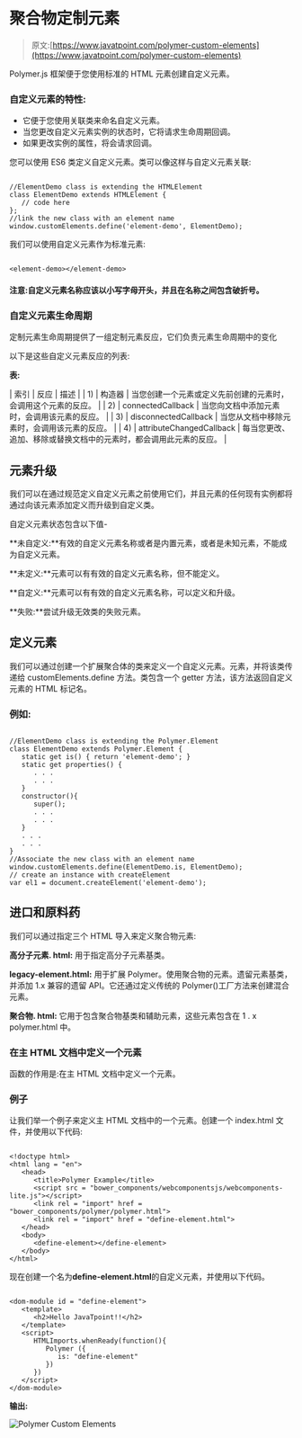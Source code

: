 # 聚合物定制元素

> 原文:[https://www.javatpoint.com/polymer-custom-elements](https://www.javatpoint.com/polymer-custom-elements)

Polymer.js 框架便于您使用标准的 HTML 元素创建自定义元素。

### 自定义元素的特性:

*   它便于您使用关联类来命名自定义元素。
*   当您更改自定义元素实例的状态时，它将请求生命周期回调。
*   如果更改实例的属性，将会请求回调。

您可以使用 ES6 类定义自定义元素。类可以像这样与自定义元素关联:

```

//ElementDemo class is extending the HTMLElement 
class ElementDemo extends HTMLElement { 
   // code here
};
//link the new class with an element name
window.customElements.define('element-demo', ElementDemo);

```

我们可以使用自定义元素作为标准元素:

```

<element-demo></element-demo> 

```

#### 注意:自定义元素名称应该以小写字母开头，并且在名称之间包含破折号。

### 自定义元素生命周期

定制元素生命周期提供了一组定制元素反应，它们负责元素生命周期中的变化

以下是这些自定义元素反应的列表:

**表:**

| 索引 | 反应 | 描述 |
| 1) | 构造器 | 当您创建一个元素或定义先前创建的元素时，会调用这个元素的反应。 |
| 2) | connectedCallback | 当您向文档中添加元素时，会调用该元素的反应。 |
| 3) | disconnectedCallback | 当您从文档中移除元素时，会调用该元素的反应。 |
| 4) | attributeChangedCallback | 每当您更改、追加、移除或替换文档中的元素时，都会调用此元素的反应。 |

## 元素升级

我们可以在通过规范定义自定义元素之前使用它们，并且元素的任何现有实例都将通过向该元素添加定义而升级到自定义类。

自定义元素状态包含以下值-

**未自定义:**有效的自定义元素名称或者是内置元素，或者是未知元素，不能成为自定义元素。

**未定义:**元素可以有有效的自定义元素名称，但不能定义。

**自定义:**元素可以有有效的自定义元素名称，可以定义和升级。

**失败:**尝试升级无效类的失败元素。

## 定义元素

我们可以通过创建一个扩展聚合体的类来定义一个自定义元素。元素，并将该类传递给 customElements.define 方法。类包含一个 getter 方法，该方法返回自定义元素的 HTML 标记名。

### 例如:

```

//ElementDemo class is extending the Polymer.Element 
class ElementDemo extends Polymer.Element {
   static get is() { return 'element-demo'; }
   static get properties() {
      . . .
      . . .
   }
   constructor(){
      super();
      . . .
      . . .
   }
   . . .
   . . .
}
//Associate the new class with an element name
window.customElements.define(ElementDemo.is, ElementDemo);
// create an instance with createElement
var el1 = document.createElement('element-demo');

```

## 进口和原料药

我们可以通过指定三个 HTML 导入来定义聚合物元素:

**高分子元素. html:** 用于指定高分子元素基类。

**legacy-element.html:** 用于扩展 Polymer。使用聚合物的元素。遗留元素基类，并添加 1.x 兼容的遗留 API。它还通过定义传统的 Polymer()工厂方法来创建混合元素。

**聚合物. html:** 它用于包含聚合物基类和辅助元素，这些元素包含在 1 . x polymer.html 中。

### 在主 HTML 文档中定义一个元素

函数的作用是:在主 HTML 文档中定义一个元素。

### 例子

让我们举一个例子来定义主 HTML 文档中的一个元素。创建一个 index.html 文件，并使用以下代码:

```

<!doctype html>
<html lang = "en">
   <head>
      <title>Polymer Example</title>
      <script src = "bower_components/webcomponentsjs/webcomponents-lite.js"></script>
      <link rel = "import" href = "bower_components/polymer/polymer.html">
      <link rel = "import" href = "define-element.html">
   </head> 
   <body>
      <define-element></define-element>
   </body>
</html>

```

现在创建一个名为**define-element.html**的自定义元素，并使用以下代码。

```

<dom-module id = "define-element">
   <template>
      <h2>Hello JavaTpoint!!</h2>
   </template>
   <script>
      HTMLImports.whenReady(function(){
         Polymer ({
            is: "define-element"
         })
      })  
   </script>
</dom-module>

```

**输出:**

![Polymer Custom Elements](../Images/8b5b03a8caee9e817b111edbed71817a.png)